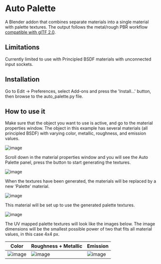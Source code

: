 # Auto Palette

A Blender addon that combines separate materials into a single material with palette textures. The output follows the metal/rough PBR workflow [compatible with glTF 2.0](https://docs.blender.org/manual/en/2.80/addons/io_scene_gltf2.html#materials).

## Limitations

Currently limited to use with Principled BSDF materials with unconnected input sockets.

## Installation

Go to Edit -> Preferences, select Add-ons and press the 'Install...' button, then browse to the auto_palette.py file.

## How to use it

Make sure that the object you want to use is active, and go to the material properties window. The object in this example has several materials (all principled BSDF) with varying color, metallic, roughness, and emission values.

![image](https://user-images.githubusercontent.com/7094426/154842724-51a0d372-314a-4b57-b120-e7ea7c1de1e5.png)

Scroll down in the material properties window and you will see the Auto Palette panel, press the button to start generating the textures.

![image](https://user-images.githubusercontent.com/7094426/154842859-622b06ca-c2ff-4584-9b69-0e4b0a29dc72.png)

When the textures have been generated, the materials will be replaced by a new 'Palette' material.

![image](https://user-images.githubusercontent.com/7094426/154843301-b4cb6fe4-428a-4cbc-bcd6-350c3ed92f9e.png)

This material will be set up to use the generated palette textures.

![image](https://user-images.githubusercontent.com/7094426/154843432-92af4f13-5c46-491c-952c-5d465ff0c48b.png)

The UV mapped palette textures will look like the images below. The image dimensions will be the smallest possible power of two that fits all material values, in this case 4x4 px.

| Color | Roughness + Metallic | Emission |
| ----  | -------------------- | -------- |
| ![image](https://user-images.githubusercontent.com/7094426/154844014-c22f21f1-5129-4a3e-9207-708777da1960.png) | ![image](https://user-images.githubusercontent.com/7094426/154844025-d464b256-397a-44e0-a4d8-7066e4b9d411.png) | ![image](https://user-images.githubusercontent.com/7094426/154844042-5bf4ba4b-0a55-422d-8b66-f160597585d5.png) |
